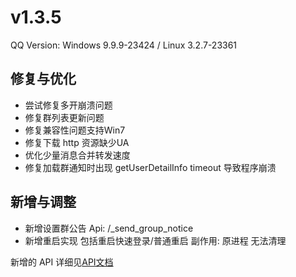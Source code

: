 # v1.3.5

QQ Version: Windows 9.9.9-23424 / Linux 3.2.7-23361

## 修复与优化
* 尝试修复多开崩溃问题
* 修复群列表更新问题
* 修复兼容性问题支持Win7
* 修复下载 http 资源缺少UA
* 优化少量消息合并转发速度
* 修复加载群通知时出现 getUserDetailInfo timeout 导致程序崩溃
  
## 新增与调整
* 新增设置群公告 Api: /_send_group_notice
* 新增重启实现 包括重启快速登录/普通重启 副作用: 原进程 无法清理

新增的 API 详细见[API文档](https://napneko.github.io/zh-CN/develop/extends_api)
